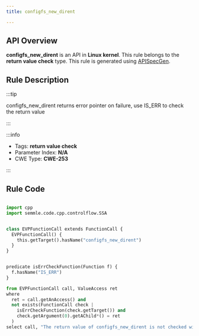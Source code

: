 ```yaml
---
title: configfs_new_dirent

---
```



## API Overview
**configfs_new_dirent** is an API in **Linux kernel**. This rule belongs to the **return value check** type. This rule is generated using [APISpecGen](../../tools/APISpecGen).
## Rule Description

:::tip

configfs_new_dirent returns error pointer on failure, use IS_ERR to check the return value

:::

:::info

- Tags: **return value check**
- Parameter Index: **N/A**
- CWE Type: **CWE-253**

:::

## Rule Code
```python

import cpp
import semmle.code.cpp.controlflow.SSA


class EVPFunctionCall extends FunctionCall {
  EVPFunctionCall() {
    this.getTarget().hasName("configfs_new_dirent")
  }
}


predicate isErrCheckFunction(Function f) {
  f.hasName("IS_ERR") 
}

from EVPFunctionCall call, ValueAccess ret
where
  ret = call.getAnAccess() and
  not exists(FunctionCall check |
    isErrCheckFunction(check.getTarget()) and
    check.getArgument(0).getAChild*() = ret
  )
select call, "The return value of configfs_new_dirent is not checked with IS_ERR."
    
```
